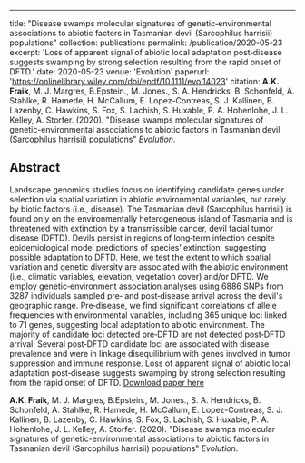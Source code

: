 ---
title: "Disease swamps molecular signatures of genetic‐environmental associations to abiotic factors in Tasmanian devil (Sarcophilus harrisii) populations"
collection: publications
permalink: /publication/2020-05-23
excerpt: 'Loss of apparent signal of abiotic local adaptation post‐disease suggests swamping by strong selection resulting from the rapid onset of DFTD.'
date: 2020-05-23
venue: 'Evolution'
paperurl: 'https://onlinelibrary.wiley.com/doi/epdf/10.1111/evo.14023'
citation: <b>A.K. Fraik</b>, M. J. Margres, B.Epstein., M. Jones., S. A. Hendricks, B. Schonfeld, A. Stahlke, R. Hamede, H. McCallum, E. Lopez-Contreas, S. J. Kallinen, B. Lazenby, C. Hawkins, S. Fox, S. Lachish, S. Huxable, P. A. Hohenlohe, J. L. Kelley, A. Storfer. 
(2020). "Disease swamps molecular signatures of genetic-environmental associations to abiotic factors in Tasmanian devil (Sarcophilus harrisii) populations" <i>Evolution</i>.
## Abstract
Landscape genomics studies focus on identifying candidate genes under selection via spatial variation in abiotic environmental variables, but rarely by biotic factors (i.e., disease). The Tasmanian devil (Sarcophilus harrisii) is found only on the environmentally heterogeneous island of Tasmania and is threatened with extinction by a transmissible cancer, devil facial tumor disease (DFTD). Devils persist in regions of long‐term infection despite epidemiological model predictions of species’ extinction, suggesting possible adaptation to DFTD. Here, we test the extent to which spatial variation and genetic diversity are associated with the abiotic environment (i.e., climatic variables, elevation, vegetation cover) and/or DFTD. We employ genetic‐environment association analyses using 6886 SNPs from 3287 individuals sampled pre‐ and post‐disease arrival across the devil's geographic range. Pre‐disease, we find significant correlations of allele frequencies with environmental variables, including 365 unique loci linked to 71 genes, suggesting local adaptation to abiotic environment. The majority of candidate loci detected pre‐DFTD are not detected post‐DFTD arrival. Several post‐DFTD candidate loci are associated with disease prevalence and were in linkage disequilibrium with genes involved in tumor suppression and immune response. Loss of apparent signal of abiotic local adaptation post‐disease suggests swamping by strong selection resulting from the rapid onset of DFTD.
[Download paper here](https://onlinelibrary.wiley.com/doi/epdf/10.1111/evo.14023)

<b>A.K. Fraik</b>, M. J. Margres, B.Epstein., M. Jones., S. A. Hendricks, B. Schonfeld, A. Stahlke, R. Hamede, H. McCallum, E. Lopez-Contreas, S. J. Kallinen, B. Lazenby, C. Hawkins, S. Fox, S. Lachish, S. Huxable, P. A. Hohenlohe, J. L. Kelley, A. Storfer. 
(2020). "Disease swamps molecular signatures of genetic-environmental associations to abiotic factors in Tasmanian devil (Sarcophilus harrisii) populations" <i>Evolution</i>.
